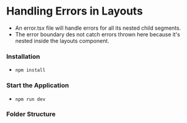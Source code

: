 # Handling Errors in Layouts

- An error.tsx file will handle errors for all its nested child segments.
- The error boundary des not catch errors thrown here because it's nested inside the layouts component.

### Installation

- `npm install`

### Start the Application

- `npm run dev`

### Folder Structure

